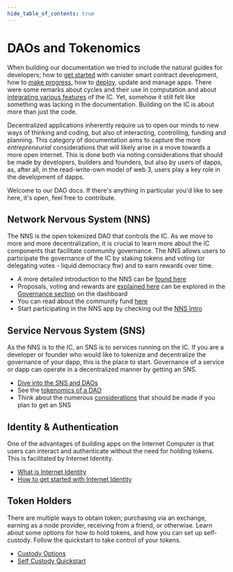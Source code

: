 ```yaml
--- 
hide_table_of_contents: true
---
```


# DAOs and Tokenomics

When building our documentation we tried to include the natural guides for developers; how to [get started](../developer-docs/quickstart/hello10mins.md) with canister smart contract development, how to [make progress](../developer-docs/build/), how to [deploy](../developer-docs/deploy/), update and manage apps. There were some remarks about cycles and their use in computation and about [integrating various features](../developer-docs/integrations/) of the IC. Yet, somehow it still felt like something was lacking in the documentation. Building on the IC is about more than just the code. 

Decentralized applications inherently require us to open our minds to new ways of thinking and coding, but also of interacting, controlling, funding and planning. This category of documentation aims to capture the more *entrepreneurial* considerations that will likely arise in a move towards a more open internet. This is done both via noting considerations that should be made by developers, builders and founders, but also by users of dapps, as, after all, in the read-write-own model of web 3, users play a key role in the development of dapps. 

Welcome to our DAO docs. If there's anything in particular you'd like to see here, it's open, feel free to contribute.

## Network Nervous System (NNS)
The NNS is the open tokenized DAO that controls the IC. As we move to more and more decentralization, it is crucial to learn more about the IC components that facilitate community governance. The NNS allows users to participate the governance of the IC by staking tokens and voting (or delegating votes - liquid democracy ftw) and to earn rewards over time. 
- A more detailed introduction to the NNS can be [found here](./nns/nns-intro.md)
- Proposals, voting and rewards are [explained here](./nns/nns-staking-voting-rewards.md) can be explored in the [Governance section](https://dashboard.internetcomputer.org/governance) on the dashboard
- You can read about the community fund [here](./nns/commnuity-fund.md)
- Start participating in the NNS app by checking out the [NNS Intro](token-holders/nns-app-quickstart.md)

## Service Nervous System (SNS)
As the NNS is to the IC, an SNS is to services running on the IC. If you are a developer or founder who would like to tokenize and decentralize the governance of your dapp, this is the place to start. Governance of a service or dapp can operate in a decentralized manner by getting an SNS. 
- [Dive into the SNS and DAOs](./sns/sns-intro-tokens.md)
- See the [tokenomics of a DAO](./sns/tokenomics.md)
- Think about the numerous [considerations](./sns/predeployment-considerations.md) that should be made if you plan to get an SNS


## Identity & Authentication
One of the advantages of building apps on the Internet Computer is that users can interact and authenticate without the need for holding tokens. This is facilitated by Internet Identity. 

- [What is Internet Identity](identity-auth/what-is-ic-identity.md)
- [How to get started with Internet Identity](identity-auth/auth-how-to.md)

## Token Holders
There are multiple ways to obtain token; purchasing via an exchange, earning as a node provider, receiving from a friend, or otherwise. Learn about some options for how to hold tokens, and how you can set up self-custody. Follow the quickstart to take control of your tokens. 
- [Custody Options](token-holders/custody-options-intro.md)
- [Self Custody Quickstart](token-holders/self-custody-quickstart.md)